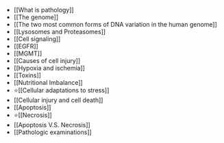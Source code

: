 -  [[What is pathology]]
- [[The genome]]
- [[The two most common forms of DNA  variation in the human genome]]
- [[Lysosomes and Proteasomes]]
- [[Cell signaling]]
- [[EGFR]]
- [[MGMT]]
- [[Causes of cell injury]]
- [[Hypoxia and ischemia]]
- [[Toxins]]
- [[Nutritional Imbalance]]
- ⭐[[Cellular adaptations to stress]]
- [[Cellular injury and cell death]]
- [[Apoptosis]]
- ⭐[[Necrosis]]
- [[Apoptosis V.S. Necrosis]]
- [[Pathologic examinations]]
